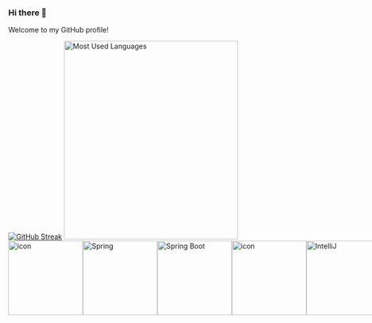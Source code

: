 ### Hi there 👋
Welcome to my GitHub profile!

<div>
   <a href="https://git.io/streak-stats"><img src="https://streak-stats.demolab.com?user=lbmrmnkvsk&card_width=350&card_height=400&sideNums=2F80ED&hide_current_streak=true&hide_longest_streak=true"          alt="GitHub Streak" title="Total Contributions"/></a>
<!--    <img src="https://streak-stats.demolab.com?user=lbmrmnkvsk&theme=dark&hide_current_streak=true&hide_longest_streak=true"  width="300" title="Total Contributions"/> -->
   <img src="https://github-readme-stats.vercel.app/api/top-langs/?username=lbmrmnkvsk&layout=pie&langs_count=8"  height="400" width="350" title="Most Used Languages"/>
</div>

<div style="display: flex; align-items: flex-start;">
   <img src="https://techstack-generator.vercel.app/java-icon.svg" alt="icon" width="150" height="150" tile="Java"/>
   <img width="150" src="https://user-images.githubusercontent.com/25181517/117201470-f6d56780-adec-11eb-8f7c-e70e376cfd07.png" alt="Spring" title="Spring"/>
   <img width="150" src="https://user-images.githubusercontent.com/25181517/183891303-41f257f8-6b3d-487c-aa56-c497b880d0fb.png" alt="Spring Boot" title="Spring Boot"/>
   <img src="https://techstack-generator.vercel.app/mysql-icon.svg" alt="icon" width="150" height="150" tile="MySQL"/>
   <img width="150" src="https://user-images.githubusercontent.com/25181517/192108890-200809d1-439c-4e23-90d3-b090cf9a4eea.png" alt="IntelliJ" title="IntelliJ"/>
   <img width="150" src="https://user-images.githubusercontent.com/25181517/192108372-f71d70ac-7ae6-4c0d-8395-51d8870c2ef0.png" alt="Git" title="Git"/>
   <img src="https://techstack-generator.vercel.app/github-icon.svg" alt="icon" width="150" height="150" tile="GitHub"/>
   <img src="https://techstack-generator.vercel.app/js-icon.svg" alt="icon" width="150" height="150" tile="JavaScript"/>
   <img width="150" src="https://user-images.githubusercontent.com/25181517/192158954-f88b5814-d510-4564-b285-dff7d6400dad.png" alt="HTML" title="HTML"/>
   <img height="150" width="150" src="https://cdn.simpleicons.org/thymeleaf" tile="Thymeleaf"/>
   <img width="150" src="https://user-images.githubusercontent.com/25181517/183898674-75a4a1b1-f960-4ea9-abcb-637170a00a75.png" alt="CSS" title="CSS"/>
   <img width="150" src="https://user-images.githubusercontent.com/25181517/183898054-b3d693d4-dafb-4808-a509-bab54cf5de34.png" alt="Bootstrap" title="Bootstrap"/>
</div>
